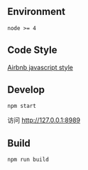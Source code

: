 ## Environment

```
node >= 4
```

## Code Style

[Airbnb javascript style](https://github.com/airbnb/javascript)

## Develop

```
npm start
```

访问 http://127.0.0.1:8989

## Build

```
npm run build
```
